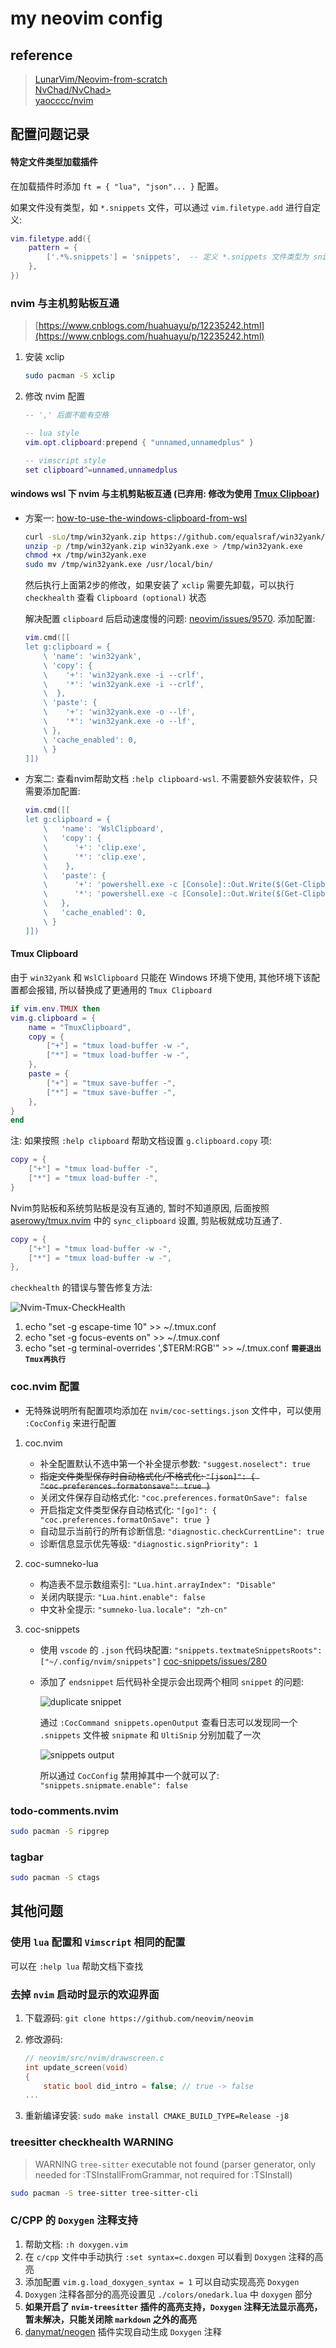 <!-- markdownlint-disable MD013 -->
# my neovim config

## reference

> [LunarVim/Neovim-from-scratch](https://github.com/LunarVim/Neovim-from-scratch)  
> [NvChad/NvChad>](https://github.com/NvChad/NvChad>)  
> [yaocccc/nvim](https://github.com/yaocccc/nvim)

## 配置问题记录

#### 特定文件类型加载插件

在加载插件时添加 `ft = { "lua", "json"... }` 配置。

如果文件没有类型，如 `*.snippets` 文件，可以通过 `vim.filetype.add` 进行自定义:

```lua
vim.filetype.add({
    pattern = {
        ['.*%.snippets'] = 'snippets',  -- 定义 *.snippets 文件类型为 snippets
    },
})
```

### nvim 与主机剪贴板互通

> [https://www.cnblogs.com/huahuayu/p/12235242.html](https://www.cnblogs.com/huahuayu/p/12235242.html)

1. 安装 xclip

    ```sh
    sudo pacman -S xclip
    ```

2. 修改 nvim 配置

    ```lua
    -- ',' 后面不能有空格

    -- lua style
    vim.opt.clipboard:prepend { "unnamed,unnamedplus" }

    -- vimscript style
    set clipboard^=unnamed,unnamedplus
    ```

#### windows wsl 下 nvim 与主机剪贴板互通 (**已弃用: 修改为使用 [Tmux Clipboar](#tmux-clipboard)**)

- 方案一: [how-to-use-the-windows-clipboard-from-wsl](https://github.com/neovim/neovim/wiki/FAQ#how-to-use-the-windows-clipboard-from-wsl)

    ```sh
    curl -sLo/tmp/win32yank.zip https://github.com/equalsraf/win32yank/releases/download/v0.0.4/win32yank-x64.zip
    unzip -p /tmp/win32yank.zip win32yank.exe > /tmp/win32yank.exe
    chmod +x /tmp/win32yank.exe
    sudo mv /tmp/win32yank.exe /usr/local/bin/
    ```

    然后执行上面第2步的修改，如果安装了 `xclip` 需要先卸载，可以执行 `checkhealth` 查看 `Clipboard (optional)` 状态

    解决配置 `clipboard` 后启动速度慢的问题: [neovim/issues/9570](https://github.com/neovim/neovim/issues/9570). 添加配置:

    ```lua
    vim.cmd([[
    let g:clipboard = {
        \ 'name': 'win32yank',
        \ 'copy': {
        \    '+': 'win32yank.exe -i --crlf',
        \    '*': 'win32yank.exe -i --crlf',
        \  },
        \ 'paste': {
        \    '+': 'win32yank.exe -o --lf',
        \    '*': 'win32yank.exe -o --lf',
        \ },
        \ 'cache_enabled': 0,
        \ }
    ]])
    ```

- 方案二: 查看nvim帮助文档 `:help clipboard-wsl`. 不需要额外安装软件，只需要添加配置:

    ```lua
    vim.cmd([[
    let g:clipboard = {
        \   'name': 'WslClipboard',
        \   'copy': {
        \      '+': 'clip.exe',
        \      '*': 'clip.exe',
        \    },
        \   'paste': {
        \      '+': 'powershell.exe -c [Console]::Out.Write($(Get-Clipboard -Raw).tostring().replace("`r", ""))',
        \      '*': 'powershell.exe -c [Console]::Out.Write($(Get-Clipboard -Raw).tostring().replace("`r", ""))',
        \   },
        \   'cache_enabled': 0,
        \ }
    ]])
    ```

#### Tmux Clipboard

由于 `win32yank` 和 `WslClipboard` 只能在 Windows 环境下使用, 其他环境下该配置都会报错, 所以替换成了更通用的 `Tmux Clipboard`

```lua
if vim.env.TMUX then
vim.g.clipboard = {
    name = "TmuxClipboard",
    copy = {
        ["+"] = "tmux load-buffer -w -",
        ["*"] = "tmux load-buffer -w -",
    },
    paste = {
        ["+"] = "tmux save-buffer -",
        ["*"] = "tmux save-buffer -",
    },
}
end
```

注: 如果按照 `:help clipboard` 帮助文档设置 `g.clipboard.copy` 项:

```lua
copy = {
    ["+"] = "tmux load-buffer -",
    ["*"] = "tmux load-buffer -",
}
```

Nvim剪贴板和系统剪贴板是没有互通的, 暂时不知道原因, 后面按照 [aserowy/tmux.nvim](https://github.com/aserowy/tmux.nvim/blob/main/lua/tmux/copy.lua) 中的 `sync_clipboard` 设置, 剪贴板就成功互通了.

```lua
copy = {
    ["+"] = "tmux load-buffer -w -",
    ["*"] = "tmux load-buffer -w -",
},
```

`checkhealth` 的错误与警告修复方法:

![Nvim-Tmux-CheckHealth](../images/nvim-tmux-checkhealth.png)

1. echo "set -g escape-time 10" >> ~/.tmux.conf
2. echo "set -g focus-events on" >> ~/.tmux.conf
3. echo "set -g terminal-overrides ',$TERM:RGB'" >> ~/.tmux.conf    **`需要退出Tmux再执行`**

### coc.nvim 配置

- 无特殊说明所有配置项均添加在 `nvim/coc-settings.json` 文件中，可以使用 `:CocConfig` 来进行配置

1. coc.nvim

    - 补全配置默认不选中第一个补全提示参数: `"suggest.noselect": true`
    - ~~指定文件类型保存时自动格式化/不格式化: `"[json]": { "coc.preferences.formatonsave": true }`~~
    - 关闭文件保存自动格式化: `"coc.preferences.formatOnSave": false`
    - 开启指定文件类型保存自动格式化: `"[go]": { "coc.preferences.formatOnSave": true }`
    - 自动显示当前行的所有诊断信息: `"diagnostic.checkCurrentLine": true`
    - 诊断信息显示优先等级: `"diagnostic.signPriority": 1`

2. coc-sumneko-lua

    - 构造表不显示数组索引: `"Lua.hint.arrayIndex": "Disable"`
    - 关闭内联提示: `"Lua.hint.enable": false`
    - 中文补全提示: `"sumneko-lua.locale": "zh-cn"`

3. coc-snippets

    - 使用 `vscode` 的 `.json` 代码块配置: `"snippets.textmateSnippetsRoots": ["~/.config/nvim/snippets"]` [coc-snippets/issues/280](https://github.com/neoclide/coc-snippets/issues/280)
    - 添加了 `endsnippet` 后代码补全提示会出现两个相同 `snippet` 的问题:

        ![duplicate snippet](../images/coc-snippets-duplicate-snippet.png)

        通过 `:CocCommand snippets.openOutput` 查看日志可以发现同一个 `.snippets` 文件被 `snipmate` 和 `UltiSnip` 分别加载了一次

        ![snippets output](../images/coc-snippets-output.png)

        所以通过 `CocConfig` 禁用掉其中一个就可以了: `"snippets.snipmate.enable": false`

### todo-comments.nvim

```sh
sudo pacman -S ripgrep
```

### tagbar

```sh
sudo pacman -S ctags
```

## 其他问题

### 使用 `lua` 配置和 `Vimscript` 相同的配置

可以在 `:help lua` 帮助文档下查找

### 去掉 `nvim` 启动时显示的欢迎界面

1. 下载源码: `git clone https://github.com/neovim/neovim`
2. 修改源码:

    ```c
    // neovim/src/nvim/drawscreen.c
    int update_screen(void)
    {
        static bool did_intro = false; // true -> false
    ...
    ```

3. 重新编译安装: `sudo make install CMAKE_BUILD_TYPE=Release -j8`

### treesitter checkhealth WARNING

> WARNING `tree-sitter` executable not found (parser generator, only needed for :TSInstallFromGrammar, not required for :TSInstall)

```sh
sudo pacman -S tree-sitter tree-sitter-cli
```

### C/CPP 的 `Doxygen` 注释支持

1. 帮助文档: `:h doxygen.vim`
2. 在 `c/cpp` 文件中手动执行 `:set syntax=c.doxgen` 可以看到 `Doxygen` 注释的高亮
3. 添加配置 `vim.g.load_doxygen_syntax = 1` 可以自动实现高亮 `Doxygen`
4. `Doxygen` 注释各部分的高亮设置见 `./colors/onedark.lua` 中 `doxygen` 部分
5. **如果开启了 `nvim-treesitter` 插件的高亮支持，`Doxygen` 注释无法显示高亮，暂未解决，只能关闭除 `markdown` 之外的高亮**
6. [danymat/neogen](https://github.com/danymat/neogen) 插件实现自动生成 `Doxygen` 注释


